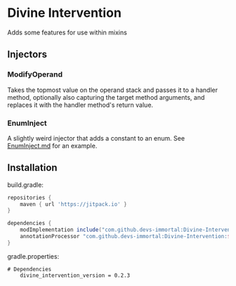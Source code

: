 # Divine Intervention
Adds some features for use within mixins

## Injectors
### ModifyOperand
Takes the topmost value on the operand stack and passes it to a handler method,
optionally also capturing the target method arguments, and replaces it with the
handler method's return value.

### EnumInject
A slightly weird injector that adds a constant to an enum. See [EnumInject.md](EnumInject.md) for an example.

## Installation
build.gradle:
```groovy
repositories {
    maven { url 'https://jitpack.io' }
}

dependencies {
    modImplementation include("com.github.devs-immortal:Divine-Intervention:${project.divine_intervention_version}")
    annotationProcessor "com.github.devs-immortal:Divine-Intervention:${project.divine_intervention_version}"
}
```
gradle.properties:
```properties
# Dependencies
	divine_intervention_version = 0.2.3
```
